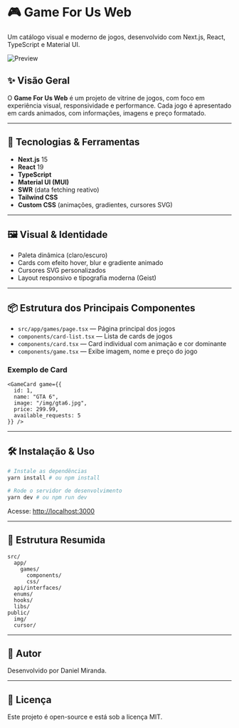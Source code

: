 # 🎮 Game For Us Web

Um catálogo visual e moderno de jogos, desenvolvido com Next.js, React, TypeScript e Material UI.

![Preview](public/img/gta6.jpg)

## ✨ Visão Geral

O **Game For Us Web** é um projeto de vitrine de jogos, com foco em experiência visual, responsividade e performance. Cada jogo é apresentado em cards animados, com informações, imagens e preço formatado.

---

## 🚀 Tecnologias & Ferramentas

- **Next.js** 15
- **React** 19
- **TypeScript**
- **Material UI (MUI)**
- **SWR** (data fetching reativo)
- **Tailwind CSS**
- **Custom CSS** (animações, gradientes, cursores SVG)

---

## 🖼️ Visual & Identidade

- Paleta dinâmica (claro/escuro)
- Cards com efeito hover, blur e gradiente animado
- Cursores SVG personalizados
- Layout responsivo e tipografia moderna (Geist)

---

## 📦 Estrutura dos Principais Componentes

- `src/app/games/page.tsx` — Página principal dos jogos
- `components/card-list.tsx` — Lista de cards de jogos
- `components/card.tsx` — Card individual com animação e cor dominante
- `components/game.tsx` — Exibe imagem, nome e preço do jogo

### Exemplo de Card

```tsx
<GameCard game={{
  id: 1,
  name: "GTA 6",
  image: "/img/gta6.jpg",
  price: 299.99,
  available_requests: 5
}} />
```

---

## 🛠️ Instalação & Uso

```bash
# Instale as dependências
yarn install # ou npm install

# Rode o servidor de desenvolvimento
yarn dev # ou npm run dev
```

Acesse: [http://localhost:3000](http://localhost:3000)

---

## 📁 Estrutura Resumida

```
src/
  app/
    games/
      components/
      css/
  api/interfaces/
  enums/
  hooks/
  libs/
public/
  img/
  cursor/
```

---

## 👤 Autor

Desenvolvido por Daniel Miranda.

---

## 📝 Licença

Este projeto é open-source e está sob a licença MIT.
